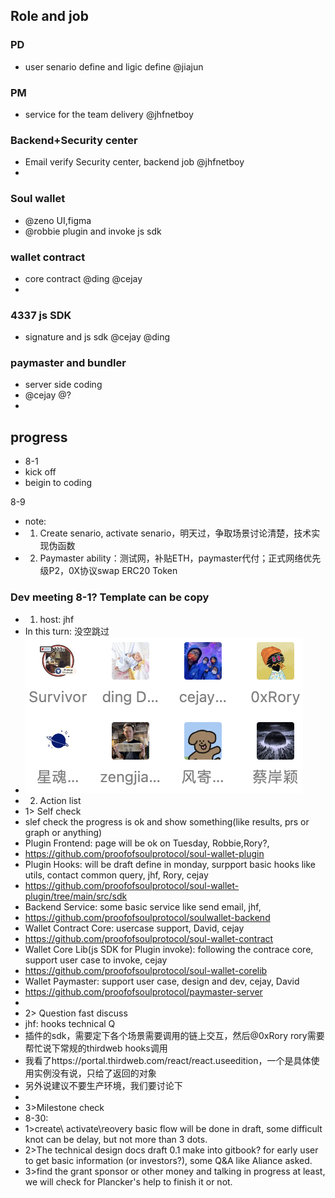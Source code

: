 

## Role and job
### PD
+ user senario define and ligic define @jiajun

### PM
+ service for the team delivery @jhfnetboy

### Backend+Security center
+ Email verify  Security center, backend job @jhfnetboy
+ 
### Soul wallet
+ @zeno UI,figma 
+ @robbie plugin and invoke js sdk

### wallet contract 
+ core contract @ding  @cejay
+ 
### 4337 js SDK
+ signature and js sdk @cejay @ding 
### paymaster and bundler
+ server side coding
+ @cejay @?
+ 

## progress
+ 8-1
+ kick off 
+ beigin to coding

8-9
+ note:
+ 1. Create senario, activate senario，明天过，争取场景讨论清楚，技术实现伪函数
+ 2. Paymaster ability：测试网，补贴ETH，paymaster代付；正式网络优先级P2，0X协议swap ERC20 Token

### Dev meeting 8-1? Template can be copy
+ 1. host: jhf
+ In this turn: 没空跳过
+ ![turn](dev-docs/turn.png)
+ 2. Action list
+ 1> Self check
+ slef check the progress is ok and show something(like results, prs or graph or anything)
+ Plugin Frontend: page will be ok on Tuesday, Robbie,Rory?,
+ https://github.com/proofofsoulprotocol/soul-wallet-plugin
+ Plugin Hooks: will be draft define in monday, surpport basic hooks like utils, contact common query, jhf, Rory, cejay
+ https://github.com/proofofsoulprotocol/soul-wallet-plugin/tree/main/src/sdk
+ Backend Service: some basic service like send email, jhf,
+ https://github.com/proofofsoulprotocol/soulwallet-backend
+ Wallet Contract Core: usercase support, David, cejay
+ https://github.com/proofofsoulprotocol/soul-wallet-contract
+ Wallet Core Lib(js SDK for Plugin invoke): following the contrace core, support user case to invoke, cejay
+ https://github.com/proofofsoulprotocol/soul-wallet-corelib
+ Wallet Paymaster: support user case, design and dev, cejay, David
+ https://github.com/proofofsoulprotocol/paymaster-server
+ 
+ 2> Question fast discuss
+ jhf: hooks technical Q
+ 插件的sdk，需要定下各个场景需要调用的链上交互，然后@0xRory rory需要帮忙说下常规的thirdweb hooks调用
+ 我看了https://portal.thirdweb.com/react/react.useedition，一个是具体使用实例没有说，只给了返回的对象
+ 另外说建议不要生产环境，我们要讨论下
+ 
+ 3>Milestone check
+ 8-30: 
+ 1>create\ activate\reovery basic flow will be done in draft, some difficult knot can be delay, but not more than 3 dots.
+ 2>The technical design docs draft 0.1 make into gitbook? for early user to get basic information (or investors?), some Q&A like Aliance asked.
+ 3>find the grant sponsor or other money and talking in progress at least, we will check for Plancker's help to finish it or not.
